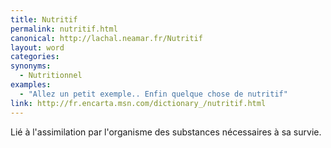 ```yaml
---
title: Nutritif
permalink: nutritif.html
canonical: http://lachal.neamar.fr/Nutritif
layout: word
categories:
synonyms:
  - Nutritionnel
examples:
  - "Allez un petit exemple.. Enfin quelque chose de nutritif"
link: http://fr.encarta.msn.com/dictionary_/nutritif.html
---
```


Lié à l'assimilation par l'organisme des substances nécessaires à sa survie.


